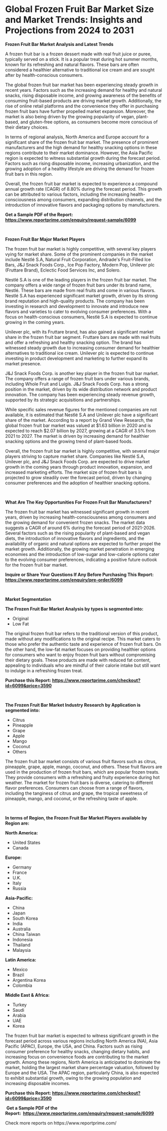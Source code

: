 <p><h1>Global Frozen Fruit Bar Market Size and Market Trends: Insights and Projections from 2024 to 2031</h1></p><p><strong>Frozen Fruit Bar Market Analysis and Latest Trends</strong></p>
<p><p>A frozen fruit bar is a frozen dessert made with real fruit juice or puree, typically served on a stick. It is a popular treat during hot summer months, known for its refreshing and natural flavors. These bars are often considered a healthier alternative to traditional ice cream and are sought after by health-conscious consumers.</p><p>The global frozen fruit bar market has been experiencing steady growth in recent years. Factors such as the increasing demand for healthy and natural snacks, rising disposable income, and growing awareness of the benefits of consuming fruit-based products are driving market growth. Additionally, the rise of online retail platforms and the convenience they offer in purchasing frozen fruit bars have further propelled market expansion. Moreover, the market is also being driven by the growing popularity of vegan, plant-based, and gluten-free options, as consumers become more conscious of their dietary choices.</p><p>In terms of regional analysis, North America and Europe account for a significant share of the frozen fruit bar market. The presence of prominent manufacturers and the high demand for healthy snacking options in these regions contribute to their market dominance. However, the Asia Pacific region is expected to witness substantial growth during the forecast period. Factors such as rising disposable income, increasing urbanization, and the growing adoption of a healthy lifestyle are driving the demand for frozen fruit bars in this region.</p><p>Overall, the frozen fruit bar market is expected to experience a compound annual growth rate (CAGR) of 8.80% during the forecast period. This growth can be attributed to various factors, including the increasing health-consciousness among consumers, expanding distribution channels, and the introduction of innovative flavors and packaging options by manufacturers.</p></p>
<p><strong>Get a Sample PDF of the Report:&nbsp; <a href="https://www.reportprime.com/enquiry/request-sample/6099">https://www.reportprime.com/enquiry/request-sample/6099</a></strong></p>
<p>&nbsp;</p>
<p><strong>Frozen Fruit Bar Major Market Players</strong></p>
<p><p>The frozen fruit bar market is highly competitive, with several key players vying for market share. Some of the prominent companies in the market include Nestlé S.A, Natural Fruit Corporation, Andrade's Fruit-Filled Ice Bars, J&J Snack Foods Corp., Ice Pop Factory, Modern Pop, Unilever plc (Fruttare Brand), Eclectic Food Services Inc, and Solero. </p><p>Nestlé S.A is one of the leading players in the frozen fruit bar market. The company offers a wide range of frozen fruit bars under its brand name, Nestlé. These bars are made from real fruits and come in various flavors. Nestlé S.A has experienced significant market growth, driven by its strong brand reputation and high-quality products. The company has been investing in research and development to innovate and introduce new flavors and varieties to cater to evolving consumer preferences. With a focus on health-conscious consumers, Nestlé S.A is expected to continue growing in the coming years.</p><p>Unilever plc, with its Fruttare brand, has also gained a significant market share in the frozen fruit bar segment. Fruttare bars are made with real fruits and offer a refreshing and healthy snacking option. The brand has witnessed steady growth due to increasing consumer demand for healthier alternatives to traditional ice cream. Unilever plc is expected to continue investing in product development and marketing to further expand its market presence.</p><p>J&J Snack Foods Corp. is another key player in the frozen fruit bar market. The company offers a range of frozen fruit bars under various brands, including Whole Fruit and Luigis. J&J Snack Foods Corp. has a strong position in the market, driven by its wide distribution network and product innovation. The company has been experiencing steady revenue growth, supported by its strategic acquisitions and partnerships.</p><p>While specific sales revenue figures for the mentioned companies are not available, it is estimated that Nestlé S.A and Unilever plc have a significant share of the market. According to a report by Grand View Research, the global frozen fruit bar market was valued at $1.63 billion in 2020 and is expected to reach $2.07 billion by 2027, growing at a CAGR of 3.5% from 2021 to 2027. The market is driven by increasing demand for healthier snacking options and the growing trend of plant-based foods.</p><p>Overall, the frozen fruit bar market is highly competitive, with several major players striving to capture market share. Companies like Nestlé S.A, Unilever plc, and J&J Snack Foods Corp. are expected to drive market growth in the coming years through product innovation, expansion, and increased marketing efforts. The market size of frozen fruit bars is projected to grow steadily over the forecast period, driven by changing consumer preferences and the adoption of healthier snacking options.</p></p>
<p>&nbsp;</p>
<p><strong>What Are The Key Opportunities For Frozen Fruit Bar Manufacturers?</strong></p>
<p><p>The frozen fruit bar market has witnessed significant growth in recent years, driven by increasing health-consciousness among consumers and the growing demand for convenient frozen snacks. The market data suggests a CAGR of around 6% during the forecast period of 2021-2026. Several factors such as the rising popularity of plant-based and vegan diets, the introduction of innovative flavors and ingredients, and the availability of organic and natural options are expected to further propel the market growth. Additionally, the growing market penetration in emerging economies and the introduction of low-sugar and low-calorie options cater to the evolving consumer preferences, indicating a positive future outlook for the frozen fruit bar market.</p></p>
<p><strong>Inquire or Share Your Questions If Any Before Purchasing This Report: <a href="https://www.reportprime.com/enquiry/pre-order/6099">https://www.reportprime.com/enquiry/pre-order/6099</a></strong></p>
<p>&nbsp;</p>
<p><strong>Market Segmentation</strong></p>
<p><strong>The Frozen Fruit Bar Market Analysis by types is segmented into:</strong></p>
<p><ul><li>Original</li><li>Low Fat</li></ul></p>
<p><p>The original frozen fruit bar refers to the traditional version of this product, made without any modifications to the original recipe. This market caters to those who prefer the authentic taste and experience of frozen fruit bars. On the other hand, the low-fat market focuses on providing healthier options for consumers who want to enjoy frozen fruit bars without compromising their dietary goals. These products are made with reduced fat content, appealing to individuals who are mindful of their calorie intake but still want to indulge in a refreshing frozen treat.</p></p>
<p><strong>Purchase this Report:&nbsp;<a href="https://www.reportprime.com/checkout?id=6099&price=3590">https://www.reportprime.com/checkout?id=6099&price=3590</a></strong></p>
<p>&nbsp;</p>
<p><strong>The Frozen Fruit Bar Market Industry Research by Application is segmented into:</strong></p>
<p><ul><li>Citrus</li><li>Pineapple</li><li>Grape</li><li>Apple</li><li>Mango</li><li>Coconut</li><li>Others</li></ul></p>
<p><p>The frozen fruit bar market consists of various fruit flavors such as citrus, pineapple, grape, apple, mango, coconut, and others. These fruit flavors are used in the production of frozen fruit bars, which are popular frozen treats. They provide consumers with a refreshing and fruity experience during hot weather. The market for frozen fruit bars is diverse, catering to different flavor preferences. Consumers can choose from a range of flavors, including the tanginess of citrus and grape, the tropical sweetness of pineapple, mango, and coconut, or the refreshing taste of apple.</p></p>
<p>&nbsp;</p>
<p><strong>In terms of Region, the Frozen Fruit Bar Market Players available by Region are:</strong></p>
<p>
    <p> <strong> North America: </strong>
        <ul>
            <li>United States</li>
            <li>Canada</li>
        </ul>
        </p> 
    <p> <strong> Europe: </strong>
        <ul>
            <li>Germany</li>
            <li>France</li>
            <li>U.K.</li>
            <li>Italy</li>
            <li>Russia</li>
        </ul>
        </p> 
    <p> <strong> Asia-Pacific: </strong>
        <ul>
            <li>China</li>
            <li>Japan</li>
            <li>South Korea</li>
            <li>India</li>
            <li>Australia</li>
            <li>China Taiwan</li>
            <li>Indonesia</li>
            <li>Thailand</li>
            <li>Malaysia</li>
        </ul>
        </p> 
    <p> <strong> Latin America: </strong>
        <ul>
            <li>Mexico</li>
            <li>Brazil</li>
            <li>Argentina Korea</li>
            <li>Colombia</li>
        </ul>
        </p> 
    <p> <strong> Middle East & Africa: </strong>
        <ul>
            <li>Turkey</li>
            <li>Saudi</li>
            <li>Arabia</li>
            <li>UAE</li>
            <li>Korea</li>
        </ul>
    </p>
    </p>
<p><p>The frozen fruit bar market is expected to witness significant growth in the forecast period across various regions including North America (NA), Asia Pacific (APAC), Europe, the USA, and China. Factors such as rising consumer preference for healthy snacks, changing dietary habits, and increasing focus on convenience foods are contributing to the market growth. Among these regions, North America is anticipated to dominate the market, holding the largest market share percentage valuation, followed by Europe and the USA. The APAC region, particularly China, is also expected to exhibit substantial growth, owing to the growing population and increasing disposable incomes.</p></p>
<p><strong>Purchase this Report: <a href="https://www.reportprime.com/checkout?id=6099&price=3590">https://www.reportprime.com/checkout?id=6099&price=3590</a></strong></p>
<p>&nbsp;<strong>Get a Sample PDF of the Report:&nbsp;&nbsp;<a href="https://www.reportprime.com/enquiry/request-sample/6099">https://www.reportprime.com/enquiry/request-sample/6099</a></strong></p>
<p><strong></strong></p>
<p>Check more reports on https://www.reportprime.com/</p>